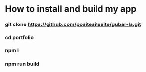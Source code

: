 # How to install and build my app

### git clone https://github.com/positesitesite/gubar-ls.git
### cd portfolio
### npm I
### npm run build
